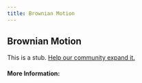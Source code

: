 ```yaml
---
title: Brownian Motion
---
```


## Brownian Motion

This is a stub. [Help our community expand it.](https://github.com/freeCodeCamp/guide-articles/tree/master/articles/Machine-Learning/Brownian-Motion/index.md)

<!-- The article goes here, in GitHub-flavored Markdown. Feel free to add YouTube videos, images, and CodePen/JSBin embeds  -->

#### More Information:
<!-- Please add any articles you think might be helpful to read before writing the article -->


